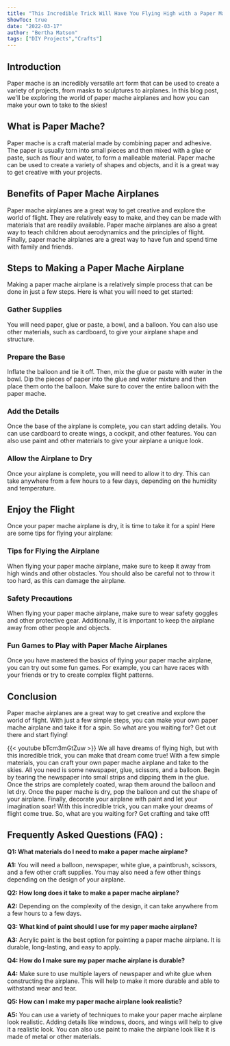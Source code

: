 ```yaml
---
title: "This Incredible Trick Will Have You Flying High with a Paper Mache Airplane!"
ShowToc: true 
date: "2022-03-17"
author: "Bertha Matson" 
tags: ["DIY Projects","Crafts"]
---
```

## Introduction 

Paper mache is an incredibly versatile art form that can be used to create a variety of projects, from masks to sculptures to airplanes. In this blog post, we'll be exploring the world of paper mache airplanes and how you can make your own to take to the skies!

## What is Paper Mache?

Paper mache is a craft material made by combining paper and adhesive. The paper is usually torn into small pieces and then mixed with a glue or paste, such as flour and water, to form a malleable material. Paper mache can be used to create a variety of shapes and objects, and it is a great way to get creative with your projects.

## Benefits of Paper Mache Airplanes

Paper mache airplanes are a great way to get creative and explore the world of flight. They are relatively easy to make, and they can be made with materials that are readily available. Paper mache airplanes are also a great way to teach children about aerodynamics and the principles of flight. Finally, paper mache airplanes are a great way to have fun and spend time with family and friends.

## Steps to Making a Paper Mache Airplane

Making a paper mache airplane is a relatively simple process that can be done in just a few steps. Here is what you will need to get started:

### Gather Supplies

You will need paper, glue or paste, a bowl, and a balloon. You can also use other materials, such as cardboard, to give your airplane shape and structure.

### Prepare the Base

Inflate the balloon and tie it off. Then, mix the glue or paste with water in the bowl. Dip the pieces of paper into the glue and water mixture and then place them onto the balloon. Make sure to cover the entire balloon with the paper mache.

### Add the Details

Once the base of the airplane is complete, you can start adding details. You can use cardboard to create wings, a cockpit, and other features. You can also use paint and other materials to give your airplane a unique look.

### Allow the Airplane to Dry

Once your airplane is complete, you will need to allow it to dry. This can take anywhere from a few hours to a few days, depending on the humidity and temperature.

## Enjoy the Flight

Once your paper mache airplane is dry, it is time to take it for a spin! Here are some tips for flying your airplane:

### Tips for Flying the Airplane

When flying your paper mache airplane, make sure to keep it away from high winds and other obstacles. You should also be careful not to throw it too hard, as this can damage the airplane.

### Safety Precautions

When flying your paper mache airplane, make sure to wear safety goggles and other protective gear. Additionally, it is important to keep the airplane away from other people and objects.

### Fun Games to Play with Paper Mache Airplanes

Once you have mastered the basics of flying your paper mache airplane, you can try out some fun games. For example, you can have races with your friends or try to create complex flight patterns.

## Conclusion

Paper mache airplanes are a great way to get creative and explore the world of flight. With just a few simple steps, you can make your own paper mache airplane and take it for a spin. So what are you waiting for? Get out there and start flying!

{{< youtube bTcm3mGtZuw >}} 
We all have dreams of flying high, but with this incredible trick, you can make that dream come true! With a few simple materials, you can craft your own paper mache airplane and take to the skies. All you need is some newspaper, glue, scissors, and a balloon. Begin by tearing the newspaper into small strips and dipping them in the glue. Once the strips are completely coated, wrap them around the balloon and let dry. Once the paper mache is dry, pop the balloon and cut the shape of your airplane. Finally, decorate your airplane with paint and let your imagination soar! With this incredible trick, you can make your dreams of flight come true. So, what are you waiting for? Get crafting and take off!

## Frequently Asked Questions (FAQ) :
**Q1: What materials do I need to make a paper mache airplane?**

**A1:** You will need a balloon, newspaper, white glue, a paintbrush, scissors, and a few other craft supplies. You may also need a few other things depending on the design of your airplane. 

**Q2: How long does it take to make a paper mache airplane?**

**A2:** Depending on the complexity of the design, it can take anywhere from a few hours to a few days. 

**Q3: What kind of paint should I use for my paper mache airplane?**

**A3:** Acrylic paint is the best option for painting a paper mache airplane. It is durable, long-lasting, and easy to apply. 

**Q4: How do I make sure my paper mache airplane is durable?**

**A4:** Make sure to use multiple layers of newspaper and white glue when constructing the airplane. This will help to make it more durable and able to withstand wear and tear. 

**Q5: How can I make my paper mache airplane look realistic?**

**A5:** You can use a variety of techniques to make your paper mache airplane look realistic. Adding details like windows, doors, and wings will help to give it a realistic look. You can also use paint to make the airplane look like it is made of metal or other materials.





